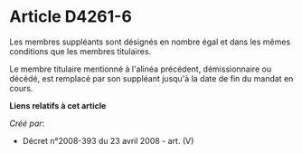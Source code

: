 # Article D4261-6

Les membres suppléants sont désignés en nombre égal et dans les mêmes conditions que les membres titulaires.

Le membre titulaire mentionné à l'alinéa précédent, démissionnaire ou décédé, est remplacé par son suppléant jusqu'à la date
de fin du mandat en cours.

**Liens relatifs à cet article**

_Créé par_:

  - Décret n°2008-393 du 23 avril 2008 - art. (V)

